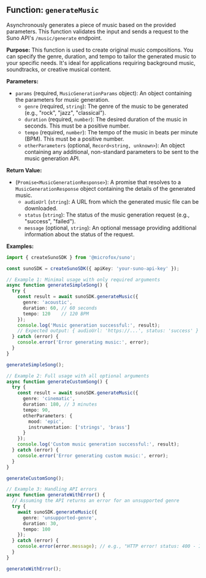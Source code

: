 ## Function: `generateMusic`

Asynchronously generates a piece of music based on the provided parameters. This function validates the input and sends a request to the Suno API's `/music/generate` endpoint.

**Purpose:**
This function is used to create original music compositions. You can specify the genre, duration, and tempo to tailor the generated music to your specific needs. It's ideal for applications requiring background music, soundtracks, or creative musical content.

**Parameters:**

- `params` (required, `MusicGenerationParams` object): An object containing the parameters for music generation.
  - `genre` (required, `string`): The genre of the music to be generated (e.g., "rock", "jazz", "classical").
  - `duration` (required, `number`): The desired duration of the music in seconds. This must be a positive number.
  - `tempo` (required, `number`): The tempo of the music in beats per minute (BPM). This must be a positive number.
  - `otherParameters` (optional, `Record<string, unknown>`): An object containing any additional, non-standard parameters to be sent to the music generation API.

**Return Value:**

- (`Promise<MusicGenerationResponse>`): A promise that resolves to a `MusicGenerationResponse` object containing the details of the generated music.
  - `audioUrl` (`string`): A URL from which the generated music file can be downloaded.
  - `status` (`string`): The status of the music generation request (e.g., "success", "failed").
  - `message` (optional, `string`): An optional message providing additional information about the status of the request.

**Examples:**

```typescript
import { createSunoSDK } from '@microfox/suno';

const sunoSDK = createSunoSDK({ apiKey: 'your-suno-api-key' });

// Example 1: Minimal usage with only required arguments
async function generateSimpleSong() {
  try {
    const result = await sunoSDK.generateMusic({
      genre: 'acoustic',
      duration: 60, // 60 seconds
      tempo: 120    // 120 BPM
    });
    console.log('Music generation successful:', result);
    // Expected output: { audioUrl: 'https://...', status: 'success' }
  } catch (error) {
    console.error('Error generating music:', error);
  }
}

generateSimpleSong();
```

```typescript
// Example 2: Full usage with all optional arguments
async function generateCustomSong() {
  try {
    const result = await sunoSDK.generateMusic({
      genre: 'cinematic',
      duration: 180, // 3 minutes
      tempo: 90,
      otherParameters: {
        mood: 'epic',
        instrumentation: ['strings', 'brass']
      }
    });
    console.log('Custom music generation successful:', result);
  } catch (error) {
    console.error('Error generating custom music:', error);
  }
}

generateCustomSong();
```

```typescript
// Example 3: Handling API errors
async function generateWithError() {
  // Assuming the API returns an error for an unsupported genre
  try {
    await sunoSDK.generateMusic({
      genre: 'unsupported-genre',
      duration: 30,
      tempo: 100
    });
  } catch (error) {
    console.error(error.message); // e.g., "HTTP error! status: 400 - Invalid genre"
  }
}

generateWithError();
```
